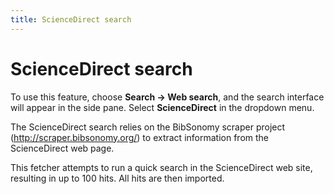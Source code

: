 ```yaml
---
title: ScienceDirect search
---
```


# ScienceDirect search

To use this feature, choose **Search -&gt; Web search**, and the search interface will appear in the side pane. Select **ScienceDirect** in the dropdown menu.

The ScienceDirect search relies on the BibSonomy scraper project (http://scraper.bibsonomy.org/) to extract information from the ScienceDirect web page.

This fetcher attempts to run a quick search in the ScienceDirect web site, resulting in up to 100 hits. All hits are then imported.
